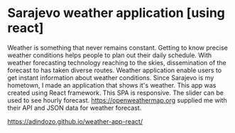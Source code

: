 # Sarajevo weather application [using react]

Weather is something that never remains constant. Getting to know precise weather conditions helps people to plan out their daily schedule. With weather forecasting technology reaching to the skies, dissemination of the forecast to has taken diverse routes. Weather application enable users to get instant information about weather conditions. Since Sarajevo is my hometown, I made an application that shows it's weather. This app was created using React framework. This SPA is responsive. The slider can be used to see hourly forecast. https://openweathermap.org supplied me with their API and JSON data for weather forecast. 

https://adindozo.github.io/weather-app-react/




